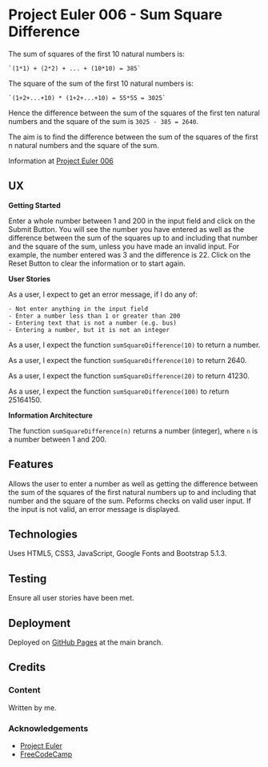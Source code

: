 # Project Euler 006 - Sum Square Difference

The sum of squares of the first 10 natural numbers is:

    `(1*1) + (2*2) + ... + (10*10) = 385`

The square of the sum of the first 10 natural numbers is:

    `(1+2+...+10) * (1+2+...+10) = 55*55 = 3025`

Hence the difference between the sum of the squares of the first ten natural numbers and the square of the sum is `3025 - 385 = 2640`.

The aim is to find the difference between the sum of the squares of the first n natural numbers and the square of the sum.

Information at [Project Euler 006](https://projecteuler.net/problem=6)

## UX

**Getting Started**

Enter a whole number between 1 and 200 in the input field and click on the Submit Button.  You will see the number you have entered as well as the difference between the sum of the squares up to and including that number and the square of the sum, unless you have made an invalid input.  For example, the number entered was 3 and the difference is 22.  Click on the Reset Button to clear the information or to start again.

**User Stories**

As a user, I expect to get an error message, if I do any of:

    - Not enter anything in the input field
    - Enter a number less than 1 or greater than 200
    - Entering text that is not a number (e.g. bus)
    - Entering a number, but it is not an integer

As a user, I expect the function `sumSquareDifference(10)` to return a number.

As a user, I expect the function `sumSquareDifference(10)` to return 2640.

As a user, I expect the function `sumSquareDifference(20)` to return 41230.

As a user, I expect the function `sumSquareDifference(100)` to return 25164150.

**Information Architecture**

The function `sumSquareDifference(n)` returns a number (integer), where `n` is a number between 1 and 200.

## Features

Allows the user to enter a number as well as getting the difference between the sum of the squares of the first natural numbers up to and including that number and the square of the sum.  Peforms checks on valid user input.  If the input is not valid, an error message is displayed.

## Technologies

Uses HTML5, CSS3, JavaScript, Google Fonts and Bootstrap 5.1.3.

## Testing

Ensure all user stories have been met.

## Deployment

Deployed on [GitHub Pages](https://derektypist.github.io/project-euler-006) at the main branch.

## Credits

### Content

Written by me.

### Acknowledgements

- [Project Euler](https://projecteuler.net)
- [FreeCodeCamp](https://www.freecodecamp.org)